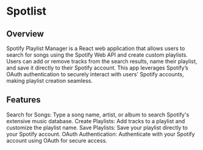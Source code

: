 # Spotlist

## Overview

Spotify Playlist Manager is a React web application that allows users to search for songs using the Spotify Web API and create custom playlists. Users can add or remove tracks from the search results, name their playlist, and save it directly to their Spotify account.
This app leverages Spotify’s OAuth authentication to securely interact with users' Spotify accounts, making playlist creation seamless.

## Features

Search for Songs: Type a song name, artist, or album to search Spotify's extensive music database.
Create Playlists: Add tracks to a playlist and customize the playlist name.
Save Playlists: Save your playlist directly to your Spotify account.
OAuth Authentication: Authenticate with your Spotify account using OAuth for secure access.





